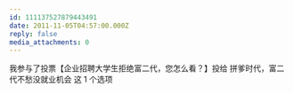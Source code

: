 ```yaml
---
id: 111137527879443491
date: 2011-11-05T04:57:00.000Z
reply: false
media_attachments: 0
---
```


我参与了投票【企业招聘大学生拒绝富二代，您怎么看？】投给 拼爹时代，富二代不愁没就业机会 这 1 个选项 ​​​​

